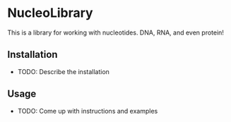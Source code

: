 # NucleoLibrary

This is a library for working with nucleotides. DNA, RNA, and even protein!

## Installation

- TODO: Describe the installation

## Usage

- TODO: Come up with instructions and examples
